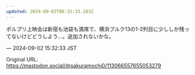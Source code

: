 ```yaml
---
updated: 2024-09-02T06:32:33.283Z
---
```


<p>ポルプリ上映会は新宿も池袋も満席で、横浜ブルク13の1-2列目に少ししか残ってないけどどうしよう…。追加されないかな。</p>

&mdash; 2024-09-02 15:32:33 JST

Original URL: https://mastodon.social/@sakuramochi0/113066557655053279
